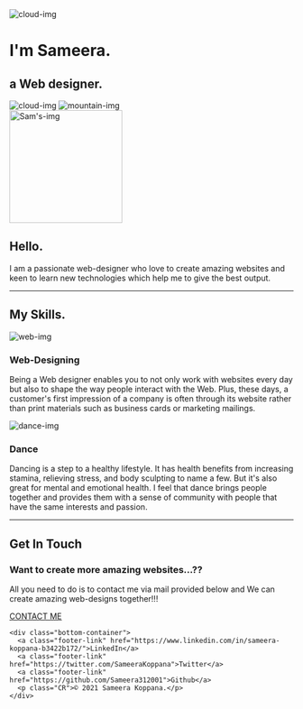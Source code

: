 <!DOCTYPE html>
<html lang="en" dir="ltr">
  <head>
    <meta charset="utf-8">
    <title>Sameera Koppana</title>
    <link rel="stylesheet" href="CSS/Styles.css">
    <link rel="icon" href="favicon.ico">
    <link rel="preconnect" href="https://fonts.gstatic.com">
<link href="https://fonts.googleapis.com/css2?family=Merriweather:wght@300&family=Montserrat:wght@500&family=Sacramento&display=swap" rel="stylesheet">
  </head>
  <body>
    <div class="top-container">
      <img class="top-cloud" src="cloud.png" alt="cloud-img">
      <h1>I'm Sameera.</h1>
      <h2><strong>a Web designer.</strong></h2>
      <img class="bottom-cloud" src="cloud.png" alt="cloud-img">
      <img src="mountain.png" alt="mountain-img">
    </div>
    <div class="middle-container">
      <div class="profile">
        <img src="sameera.png" alt="Sam's-img" height=200px>
        <h2>Hello.</h2>
        <p class="my-description">I am a passionate web-designer who love to create amazing websites and keen to learn new technologies which help me to give the best output.</p>
      </div>
      <hr>
      <div class="skills">
        <h2>My Skills.</h2>
        <div class="skill-row">
          <img class="web-img" src="web design.png" alt="web-img">
          <h3>Web-Designing</h3>
          <p>Being a Web designer enables you to not only work with websites every day but also to shape the way people interact with the Web. Plus, these days, a customer's first impression of a company is often through its website rather than print materials such as business cards or marketing mailings.</p>
        </div>
        <div class="skill-row">
          <img class="dance-img" src="dance.png" alt="dance-img">
          <h3>Dance</h3>
          <p>Dancing is a step to a healthy lifestyle. It has health benefits from increasing stamina, relieving stress, and body sculpting to name a few. But it's also great for mental and emotional health. I feel that dance brings people together and provides them with a sense of community with people that have the same interests and passion.</p>
          </div>
      </div>
      <hr>
      <div class="contact-me">
        <h2 class="git">Get In Touch</h2>
        <h3>Want to create more amazing websites...??</h3>
        <p class="cnt">All you need to do is to contact me via mail provided below and We can create amazing web-designs together!!!</p>
        <a class="btn" href="mailto:koppana@gmail.com">CONTACT ME</a>
      </div>
    </div>


    <div class="bottom-container">
      <a class="footer-link" href="https://www.linkedin.com/in/sameera-koppana-b3422b172/">LinkedIn</a>
      <a class="footer-link" href="https://twitter.com/SameeraKoppana">Twitter</a>
      <a class="footer-link" href="https://github.com/Sameera312001">Github</a>
      <p class="CR">© 2021 Sameera Koppana.</p>
    </div>

  </body>
</html>
